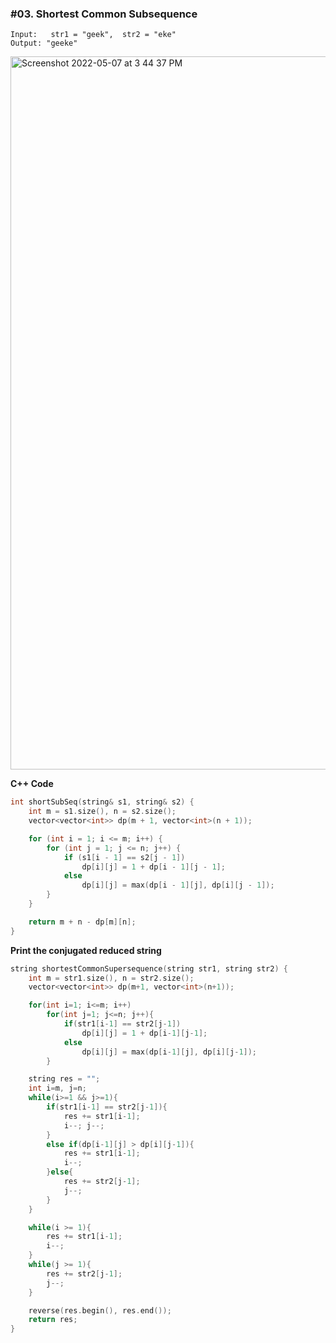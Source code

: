 ### #03. Shortest Common Subsequence

```
Input:   str1 = "geek",  str2 = "eke"
Output: "geeke"
```

<img width="1141" alt="Screenshot 2022-05-07 at 3 44 37 PM" src="https://user-images.githubusercontent.com/27401142/167249938-e9dd3da8-67f8-48e8-9a08-b81af2116a8c.png">

**C++ Code**
```cpp
int shortSubSeq(string& s1, string& s2) {
    int m = s1.size(), n = s2.size();
    vector<vector<int>> dp(m + 1, vector<int>(n + 1));

    for (int i = 1; i <= m; i++) {
        for (int j = 1; j <= n; j++) {
            if (s1[i - 1] == s2[j - 1])
                dp[i][j] = 1 + dp[i - 1][j - 1];
            else
                dp[i][j] = max(dp[i - 1][j], dp[i][j - 1]);
        }
    }

    return m + n - dp[m][n];
}
```

**Print the conjugated reduced string**
```cpp
string shortestCommonSupersequence(string str1, string str2) {
    int m = str1.size(), n = str2.size();
    vector<vector<int>> dp(m+1, vector<int>(n+1));

    for(int i=1; i<=m; i++)
        for(int j=1; j<=n; j++){
            if(str1[i-1] == str2[j-1]) 
                dp[i][j] = 1 + dp[i-1][j-1];
            else
                dp[i][j] = max(dp[i-1][j], dp[i][j-1]);
        }

    string res = "";
    int i=m, j=n;
    while(i>=1 && j>=1){
        if(str1[i-1] == str2[j-1]){
            res += str1[i-1];
            i--; j--;
        }
        else if(dp[i-1][j] > dp[i][j-1]){
            res += str1[i-1];
            i--;
        }else{
            res += str2[j-1];
            j--;
        }
    }

    while(i >= 1){
        res += str1[i-1];
        i--;
    }
    while(j >= 1){
        res += str2[j-1];
        j--;
    }

    reverse(res.begin(), res.end());
    return res;
}
```
